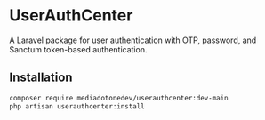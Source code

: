 # UserAuthCenter
A Laravel package for user authentication with OTP, password, and Sanctum token-based authentication.

## Installation
```bash
composer require mediadotonedev/userauthcenter:dev-main
php artisan userauthcenter:install
